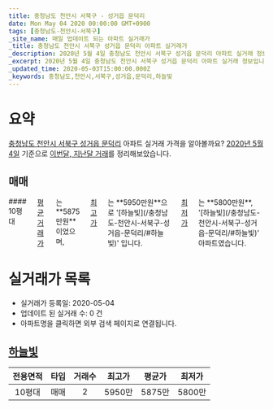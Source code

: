 ```yaml
---
title: 충청남도 천안시 서북구 - 성거읍 문덕리
date: Mon May 04 2020 00:00:00 GMT+0900
tags: [충청남도-천안시-서북구]
_site_name: 매일 업데이트 되는 아파트 실거래가
_title: 충청남도 천안시 서북구 성거읍 문덕리 아파트 실거래가
_description: 2020년 5월 4일 충청남도 천안시 서북구 성거읍 문덕리 아파트 실거래 정보입니다. 1건 아파트 정보가 있습니다.
_excerpt: 2020년 5월 4일 충청남도 천안시 서북구 성거읍 문덕리 아파트 실거래 정보입니다. 1건 아파트 정보가 있습니다.
_updated_time: 2020-05-03T15:00:00.000Z
_keywords: 충청남도,천안시,서북구,성거읍,문덕리,하늘빛
---
```





# 요약
<ins>충청남도 천안시 서북구 성거읍 문덕리</ins> 아파트 실거래 가격을 알아볼까요? <ins>2020년 5월 4일</ins> 기준으로 <ins>이번달, 지난달 거래</ins>를 정리해보았습니다.

## 매매
<div class="container">
<div class="twelve columns" markdown="1">
#### 10평대
<ins>평균 거래가</ins>는 **5875만원**이었으며, <ins>최고가</ins>는 **5950만원**으로 '[하늘빛](/충청남도-천안시-서북구-성거읍-문덕리/#하늘빛)' 입니다. <ins>최저가</ins>는 **5800만원**, '[하늘빛](/충청남도-천안시-서북구-성거읍-문덕리/#하늘빛)' 아파트였습니다.
</div>
</div>



# 실거래가 목록
- 실거래가 등록일: 2020-05-04
- 업데이트 된 실거래 수: 0 건
- 아파트명을 클릭하면 외부 검색 페이지로 연결됩니다.

## [하늘빛](#하늘빛)

|전용면적|타입|거래수|최고가|평균가|최저가|
|:---:|:---:|:---:|:---:|:---:|:---:|
|10평대|<span class="deal-type-1">매매</span>|2|5950만|5875만|5800만|

<br/>



